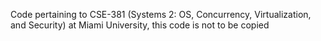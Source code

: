 Code pertaining to CSE-381 (Systems 2: OS, Concurrency, Virtualization, and Security) at Miami University, this code is not to be copied
